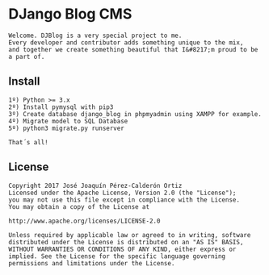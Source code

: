 # DJango Blog CMS

	Welcome. DJBlog is a very special project to me. 
	Every developer and contributor adds something unique to the mix, 
	and together we create something beautiful that I&#8217;m proud to be a part of.

## Install
	
	1º) Python >= 3.x
	2º) Install pymysql with pip3
	3º) Create database django_blog in phpmyadmin using XAMPP for example.
	4º) Migrate model to SQL Database
	5º) python3 migrate.py runserver

	That´s all!

## License

	Copyright 2017 José Joaquín Pérez-Calderón Ortiz
	Licensed under the Apache License, Version 2.0 (the "License"); 
	you may not use this file except in compliance with the License. 
	You may obtain a copy of the License at

	http://www.apache.org/licenses/LICENSE-2.0

	Unless required by applicable law or agreed to in writing, software distributed under the License is distributed on an "AS IS" BASIS, WITHOUT WARRANTIES OR CONDITIONS OF ANY KIND, either express or implied. See the License for the specific language governing permissions and limitations under the License.